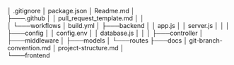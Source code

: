 │   .gitignore
│   package.json
│   Readme.md
│   
├───.github
│   │   pull_request_template.md
│   │   
│   └───workflows
│           build.yml
│
├───backend
│   │   app.js
│   │   server.js
│   │
│   ├───config
│   │       config.env
│   │       database.js
│   │
│   ├───controller
│   ├───middleware
│   ├───models
│   └───routes
├───docs
│       git-branch-convention.md
│       project-structure.md
│       
└───frontend